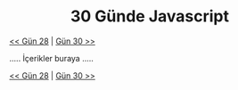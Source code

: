 <div align="center">
  <h1>30 Günde Javascript</h1>
</div>

[<< Gün 28](../gün-28/gun-28.md) | [Gün 30 >>](../gün-30/gun-30.md)

.....
İçerikler buraya
.....

[<< Gün 28](../gün-28/gun-28.md) | [Gün 30 >>](../gün-30/gun-30.md)